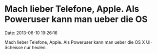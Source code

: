 Mach lieber Telefone, Apple. Als Poweruser kann man ueber die OS
================================================================

Date: 2013-06-10 19:26:16

Mach lieber Telefone, Apple. Als Poweruser kann man ueber die OS X
UI-Scheisse nur heulen.
